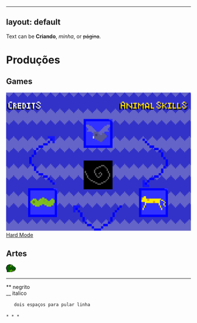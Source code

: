 
---
layout: default
---

Text can be **Criando**, _minha_, or ~~página~~.

# Produções

## Games

[![](AnimalSkills.PNG)](https://reiarthursr.github.io/Animal%20Skills/)
[Hard Mode](https://reiarthursr.github.io/Animal%20Skills%20Hardcore/)

## Artes

![](LizardHead.gif)

* * * 

** negrito  
__ italico  
~~~~ cortado  
   dois espaços para pular linha

* * * 


